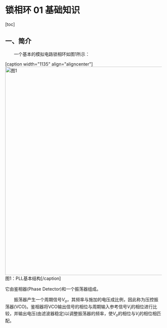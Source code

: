 # 锁相环 01 基础知识

[toc]

## 一、简介

&emsp;&emsp;一个基本的模拟电路锁相环如图1所示：

[caption width="1135" align="aligncenter"]<img src="https://cdn.swordofmorning.com/SwordofMorning/Article%20Images/Electronic_Engineering/Integrated_Circuit/PLL/01/01.svg" width="1135" height="671" alt="图1" class="size-full" /> 图1：PLL基本结构[/caption]

它由鉴相器(Phase Detector)和一个振荡器组成。

&emsp;&emsp;振荡器产生一个周期信号$V_o$，其频率与施加的电压成比例，因此称为压控振荡器(VCO)。鉴相器将VCO输出信号的相位与周期输入参考信号$V_i$的相位进行比较，并输出电压(由滤波器稳定)以调整振荡器的频率，使$V_o$的相位与$V_i$的相位相匹配。
